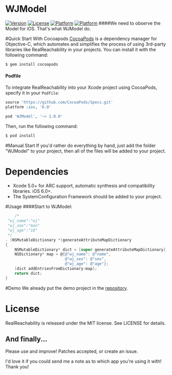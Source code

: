 # WJModel
[![Version](https://img.shields.io/badge/pod-1.1.1-yellow.svg)](http://cocoadocs.org/docsets/WJModel/1.1.0/)
[![License](https://img.shields.io/badge/License-MIT-blue.svg)](http://cocoadocs.org/docsets/WJModel/1.1.0/)
[![Platform](https://img.shields.io/badge/Platform-iOS-orange.svg)](http://cocoadocs.org/docsets/WJModel/1.1.0/)
[![Platform](https://img.shields.io/badge/Build-Passed-green.svg)](http://cocoadocs.org/docsets/WJModel/1.1.0/)
####We need to observe the Model for iOS. That's what WJModel do.

#Quick Start With Cocoapods
[CocoaPods](http://cocoapods.org) is a dependency manager for Objective-C, which automates and simplifies the process of using 3rd-party libraries like RealReachability in your projects. You can install it with the following command:

```bash
$ gem install cocoapods
```

#### Podfile

To integrate RealReachability into your Xcode project using CocoaPods, specify it in your `Podfile`:

```ruby
source 'https://github.com/CocoaPods/Specs.git'
platform :ios, '6.0'

pod 'WJModel', '~> 1.0.0'
```

Then, run the following command:

```bash
$ pod install
```

#Manual Start
If you'd rather do everything by hand, just add the folder "WJModel" to your project, then all of the files will be added to your project.


# Dependencies

- Xcode 5.0+ for ARC support, automatic synthesis and compatibility
  libraries. iOS 6.0+.
- The SystemConfiguration Framework should be added to your project.

#Usage
####Start to WJModel:

```objective-c
    /*
 "wj_name":"wj"
 "wj_sex":"man"
 "wj_age":"18"
 */
- (NSMutableDictionary *)generateAttributeMapDictionary
{
    NSMutableDictionary* dict = [super generateAttributeMapDictionary];
    NSDictionary* map = @{@"wj_name": @"name",
                          @"wj_sex": @"sex",
                          @"wj_age": @"age"};
    [dict addEntriesFromDictionary:map];
    return dict;
}

```

#Demo
We already put the demo project in the [repository](https://github.com/dustturtle/WJModel).

# License

RealReachability is released under the MIT license. See LICENSE for details.

## And finally...

Please use and improve! Patches accepted, or create an issue.

I'd love it if you could send me a note as to which app you're using it with! Thank you!
